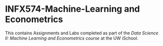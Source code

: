 # INFX574-Machine-Learning and Econometrics

This contains Assignments and Labs completed as part of the _Data Science II: Machine Learning and Econometrics course_ at the UW iSchool.